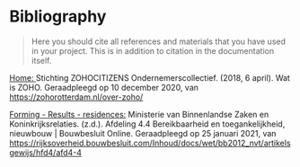 # Bibliography

> Here you should cite all references and materials that you have used in your project. This is in addition to citation in the documentation itself.

[Home: ](https://miloumulder.github.io/spatial_computing_project_template/)
Stichting ZOHOCITIZENS Ondernemerscollectief. (2018, 6 april). Wat is ZOHO. Geraadpleegd op 10 december 2020, van https://zohorotterdam.nl/over-zoho/

[Forming - Results - residences:](https://miloumulder.github.io/spatial_computing_project_template/a4.2_Results/#floorplans-residences)
Ministerie van Binnenlandse Zaken en Koninkrijksrelaties. (z.d.). Afdeling 4.4 Bereikbaarheid en toegankelijkheid, nieuwbouw | Bouwbesluit Online. Geraadpleegd op 25 januari 2021, van https://rijksoverheid.bouwbesluit.com/Inhoud/docs/wet/bb2012_nvt/artikelsgewijs/hfd4/afd4-4
